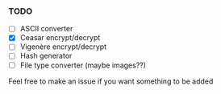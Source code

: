 ### TODO
- [ ] ASCII converter  
- [x] Ceasar encrypt/decrypt  
- [ ] Vigenère encrypt/decrypt  
- [ ] Hash generator   
- [ ] File type converter (maybe images??)

Feel free to make an issue if you want something to be added
